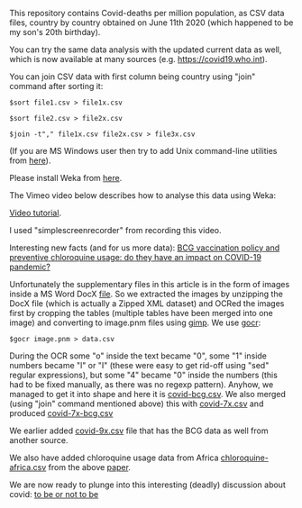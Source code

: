This repository contains Covid-deaths per million population, as CSV data files, country by country obtained on June 11th 2020 (which happened to be my son's 20th birthday).

You can try the same data analysis with the updated current data as well, which is now available at many sources (e.g. https://covid19.who.int).

You can join CSV data with first column being country using "join" command after sorting it:

<code>$sort file1.csv > file1x.csv</code>

<code>$sort file2.csv > file2x.csv</code>

<code>$join -t"," file1x.csv file2x.csv > file3x.csv</code>

(If you are MS Windows user then try to add Unix command-line utilities from [here](https://sourceforge.net/projects/unxutils/files/unxutils/current/UnxUtils.zip)).

Please install Weka from [here](https://waikato.github.io/weka-wiki/downloading_weka/#windows_1).


The Vimeo video below describes how to analyse this data using Weka:

[Video tutorial](https://vimeo.com/433089942).

I used "simplescreenrecorder" from recording this video.

Interesting new facts (and for us more data):
[BCG vaccination policy and preventive chloroquine usage: do they have an impact on COVID-19 pandemic?](https://www.nature.com/articles/s41419-020-2720-9)

Unfortunately the supplementary files in this article is in the form of images inside a MS Word DocX [file](https://static-content.springer.com/esm/art%3A10.1038%2Fs41419-020-2720-9/MediaObjects/41419_2020_2720_MOESM1_ESM.docx).
So we extracted the images by unzipping the DocX file (which is actually a Zipped XML dataset) and OCRed the images first by cropping the tables (multiple tables have been merged into one image) and converting to image.pnm files using [gimp](https://www.gimp.org/). We use [gocr](http://jocr.sourceforge.net/):

<code>$gocr image.pnm > data.csv</code>

During the OCR some "o" inside the text became "0", some "1" inside numbers became "l" or "I" (these were easy to get rid-off using "sed" regular expressions), but some "4" became "0" inside the numbers (this had to be fixed manually, as there was no regexp pattern).
Anyhow, we managed to get it into shape and here it is [covid-bcg.csv](https://github.com/Sukii/Coronavirus-data/blob/master/covid-bcg.csv).
We also merged (using "join" command mentioned above) this with [covid-7x.csv](https://github.com/Sukii/Coronavirus-data/blob/master/covid-7x.csv) and produced [covid-7x-bcg.csv](https://github.com/Sukii/Coronavirus-data/blob/master/covid-7x-bcg.csv)

We earlier added [covid-9x.csv](https://github.com/Sukii/Coronavirus-data/blob/master/covid-9x.csv) file that has the BCG data as well from another source.

We also have added chloroquine usage data from Africa [chloroquine-africa.csv](https://github.com/Sukii/Coronavirus-data/blob/master/chloroquine-africa.csv) from the above [paper](https://www.nature.com/articles/s41419-020-2720-9/figures/4).

We are now ready to plunge into this interesting (deadly) discussion about covid:
[to be or not to be](https://github.com/Sukii/Coronavirus-data/blob/master/covid-correlations.md)
